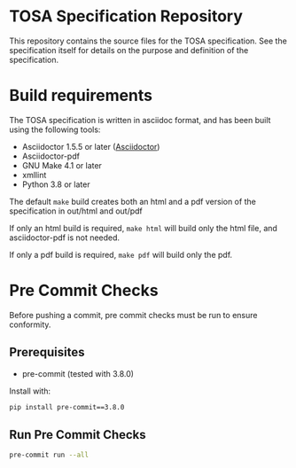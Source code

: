 TOSA Specification Repository
=============

This repository contains the source files for the TOSA specification.
See the specification itself for details on the purpose and definition
of the specification.

# Build requirements
The TOSA specification is written in asciidoc format, and has been built
using the following tools:

* Asciidoctor 1.5.5 or later ([Asciidoctor](https://asciidoctor.org))
* Asciidoctor-pdf
* GNU Make 4.1 or later
* xmllint
* Python 3.8 or later

The default `make` build creates both an html and a pdf version of the specification
in out/html and out/pdf

If only an html build is required, `make html` will build only the html file,
and asciidoctor-pdf is not needed.

If only a pdf build is required, `make pdf` will build only the pdf.

# Pre Commit Checks

Before pushing a commit, pre commit checks must be run to ensure conformity.

## Prerequisites
* pre-commit (tested with 3.8.0)

Install with:

``` bash
pip install pre-commit==3.8.0
```

## Run Pre Commit Checks

``` bash
pre-commit run --all
```